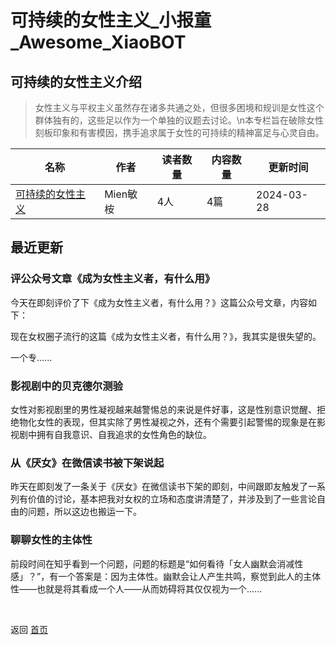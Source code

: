 # 可持续的女性主义_小报童_Awesome_XiaoBOT

## 可持续的女性主义介绍
> 女性主义与平权主义虽然存在诸多共通之处，但很多困境和规训是女性这个群体独有的，这些足以作为一个单独的议题去讨论。\n本专栏旨在破除女性刻板印象和有害模因，携手追求属于女性的可持续的精神富足与心灵自由。  
  


|名称|作者|读者数量|内容数量|更新时间|
|---|---|---|---|---|
|[可持续的女性主义](https://xiaobot.net/p/zhouxuan2?refer=0b133df9-27dc-423b-8101-639049001c13)|Mien敏桉|4人|4篇|2024-03-28|

## 最近更新
### 评公众号文章《成为女性主义者，有什么用》

今天在即刻评价了下《成为女性主义者，有什么用？》这篇公众号文章，内容如下：

现在女权圈子流行的这篇《成为女性主义者，有什么用？》，我其实是很失望的。

一个专......

### 影视剧中的贝克德尔测验

女性对影视剧里的男性凝视越来越警惕总的来说是件好事，这是性别意识觉醒、拒绝物化女性的表现，但其实除了男性凝视之外，还有个需要引起警惕的现象是在影视剧中拥有自我意识、自我追求的女性角色的缺位。

### 从《厌女》在微信读书被下架说起

昨天在即刻发了一条关于《厌女》在微信读书下架的即刻，中间跟即友触发了一系列有价值的讨论，基本把我对女权的立场和态度讲清楚了，并涉及到了一些言论自由的问题，所以这边也搬运一下。

### 聊聊女性的主体性

前段时间在知乎看到一个问题，问题的标题是“如何看待「女人幽默会消减性感」？”，有一个答案是：因为主体性。幽默会让人产生共鸣，察觉到此人的主体性——也就是将其看成一个人——从而妨碍将其仅仅视为一个......


<a href="https://github.com/Reno9527/awesome-xiaobot" style="color: white; text-decoration: none;">awesome-xiaobot</a>

返回 [首页](../README.md)
